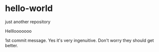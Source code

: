 # hello-world
just another repository

Helllooooooo

1st commit message. Yes it's very ingenuitive. Don't worry they should get better.
